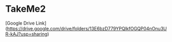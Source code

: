 # TakeMe2

[Google Drive Link] (https://drive.google.com/drive/folders/13E6bzD779YPQlkfOGQP04nOnu3UR-kAJ?usp=sharing)


